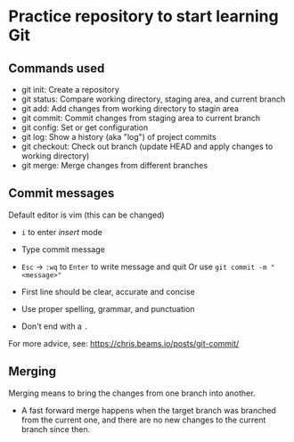 # Practice repository to start learning Git

## Commands used

 - git init: Create a repository
 - git status: Compare working directory, staging area, and current branch
 - git add: Add changes from working directory to stagin area
 - git commit: Commit changes from staging area to current branch
 - git config: Set or get configuration
 - git log: Show a history (aka "log") of project commits
 - git checkout: Check out branch (update HEAD and apply changes to working directory)
 - git merge: Merge changes from different branches

## Commit messages

Default editor is vim (this can be changed)
 - `i` to enter *insert* mode
 - Type commit message
 - `Esc` -> `:wq` to `Enter` to write message and quit
Or use `git commit -m "<message>"`

 - First line should be clear, accurate and concise
 - Use proper spelling, grammar, and punctuation
 - Don't end with a `.`

For more advice, see: https://chris.beams.io/posts/git-commit/

## Merging

Merging means to bring the changes from one branch into another.

 - A fast forward merge happens when the target branch was branched from the current one, and there are no new changes to the current branch since then.
